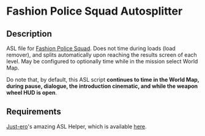 # Fashion Police Squad Autosplitter
## Description
ASL file for [Fashion Police Squad](https://www.fashionpolicesquad.com/). Does not time during loads (load remover), and splits automatically upon reaching the results screen of each level. May be configured to optionally time while in the mission select World Map.

Do note that, by default, this ASL script **continues to time in the World Map, during pause, dialogue, the introduction cinematic, and while the weapon wheel HUD is open**.

## Requirements
[Just-ero](https://github.com/just-ero/)'s amazing ASL Helper, which is available [here](https://github.com/just-ero/asl-help/blob/main/lib/asl-help).